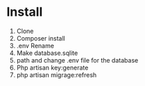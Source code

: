 # Install
1.  Clone
2.  Composer install
3. .env Rename
4. Make database.sqlite
5. path and change .env file for the database
6. Php artisan key:generate
7. php artisan migrage:refresh